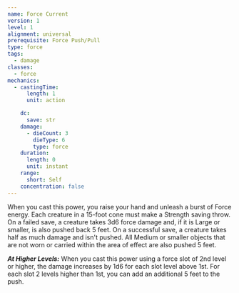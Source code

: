 ```yaml
---
name: Force Current
version: 1
level: 1
alignment: universal
prerequisite: Force Push/Pull
type: force
tags:
  - damage
classes:
  - force
mechanics:
  - castingTime:
      length: 1
      unit: action

    dc:
      save: str
    damage:
      - dieCount: 3
        dieType: 6
        type: force
    duration:
      length: 0
      unit: instant
    range:
      short: Self
    concentration: false
---
```

When you cast this power, you raise your hand and unleash a burst of Force energy. Each creature in a 15-foot cone must make a Strength saving throw. On a failed save, a creature takes 3d6 force damage and, if it is Large or smaller, is also pushed back 5 feet. On a successful save, a creature takes half as much damage and isn't pushed. All Medium or smaller objects that are not worn or carried within the area of effect are also pushed 5 feet.

***__At Higher Levels__:*** When you cast this power using a force slot of 2nd level or higher, the damage increases by 1d6 for each slot level above 1st. For each slot 2 levels higher than 1st, you can add an additional 5 feet to the push.
    